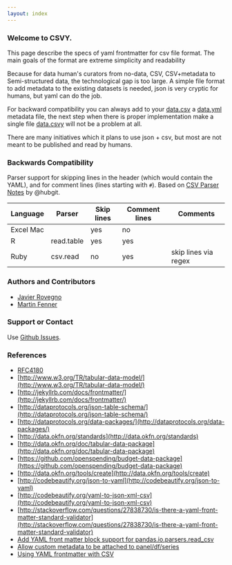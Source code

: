 ```yaml
---
layout: index
---
```


### Welcome to CSVY.
This page describe the specs of yaml frontmatter for csv file format.
The main goals of the format are extreme simplicity and readability

Because for data human's curators from no-data, CSV, CSV+metadata to Semi-structured data, the technological gap is too large. A simple file format to add metadata to the existing datasets is needed, json is very cryptic for humans, but yaml can do the job.

For backward compatibility you can always add to your [data.csv](https://raw.githubusercontent.com/csvy/csvy.github.io/master/examples/data.csv) a [data.yml](https://raw.githubusercontent.com/csvy/csvy.github.io/master/examples/data.yml) metadata file, the next step when there is proper implementation make a single file [data.csvy](https://raw.githubusercontent.com/csvy/csvy.github.io/master/examples/data.csvy) will not be a problem at all.

There are many initiatives which it plans to use json + csv, but most are not meant to be published and read by humans.

### Backwards Compatibility

Parser support for skipping lines in the header (which would contain the YAML), and for comment lines (lines starting with `#`). Based on [CSV Parser Notes](https://github.com/hubgit/csvw/wiki/CSV-Parser-Notes) by @hubgit.

Language  | Parser     | Skip lines | Comment lines | Comments
----------| -----------| ---------- | ------------- | --------
Excel Mac |            | yes        | no            |
R         | read.table | yes        | yes           |
Ruby      | csv.read   | no         | yes           | skip lines via regex


### Authors and Contributors

- [Javier Rovegno](https://github.com/jrovegno)
- [Martin Fenner](https://github.com/mfenner)

### Support or Contact

Use [Github Issues](https://github.com/csvy/csvy.github.io/issues).

### References

- [RFC4180](https://tools.ietf.org/html/rfc4180)
- [http://www.w3.org/TR/tabular-data-model/](http://www.w3.org/TR/tabular-data-model/)
- [http://jekyllrb.com/docs/frontmatter/](http://jekyllrb.com/docs/frontmatter/)
- [http://dataprotocols.org/json-table-schema/](http://dataprotocols.org/json-table-schema/)
- [http://dataprotocols.org/data-packages/](http://dataprotocols.org/data-packages/)
- [http://data.okfn.org/standards](http://data.okfn.org/standards)
- [http://data.okfn.org/doc/tabular-data-package](http://data.okfn.org/doc/tabular-data-package)
- [https://github.com/openspending/budget-data-package](https://github.com/openspending/budget-data-package)
- [http://data.okfn.org/tools/create](http://data.okfn.org/tools/create)
- [http://codebeautify.org/json-to-yaml](http://codebeautify.org/json-to-yaml)
- [http://codebeautify.org/yaml-to-json-xml-csv](http://codebeautify.org/yaml-to-json-xml-csv)
- [http://stackoverflow.com/questions/27838730/is-there-a-yaml-front-matter-standard-validator](http://stackoverflow.com/questions/27838730/is-there-a-yaml-front-matter-standard-validator)
- [Add YAML front matter block support for pandas.io.parsers.read_csv](https://github.com/pydata/pandas/issues/9613)
- [Allow custom metadata to be attached to panel/df/series](https://github.com/pydata/pandas/issues/2485)
- [Using YAML frontmatter with CSV](http://blog.datacite.org/using-yaml-frontmatter-with-csv/)
